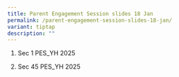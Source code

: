 ```yaml
---
title: Parent Engagement Session slides 18 Jan
permalink: /parent-engagement-session-slides-18-jan/
variant: tiptap
description: ""
---
```

<ol data-tight="true" class="tight">
<li>
<p>Sec 1 PES_YH 2025</p>
</li>
<li>
<p>Sec 45 PES_YH 2025</p>
</li>
</ol>
<p></p>